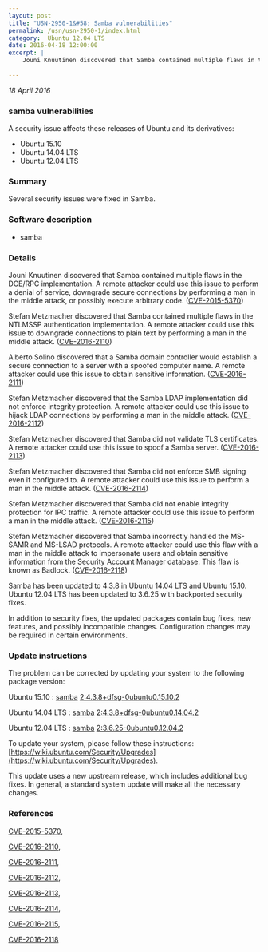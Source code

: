 ```yaml
---
layout: post
title: "USN-2950-1&#58; Samba vulnerabilities"
permalink: /usn/usn-2950-1/index.html
category:  Ubuntu 12.04 LTS
date: 2016-04-18 12:00:00
excerpt: |
    Jouni Knuutinen discovered that Samba contained multiple flaws in the DCE/RPC implementation. A remote attacker could use this issue to perform a denial of service, downgrade secure connections by performing a man in the middle attack, or possibly execute arbitrary code. ([CVE-2015-5370](http://people.ubuntu.com/~ubuntu-security/cve/CVE-2015-5370))
    
--- 
```

 
 

*18 April 2016*

### samba vulnerabilities

A security issue affects these releases of Ubuntu and its derivatives:

* Ubuntu 15.10
* Ubuntu 14.04 LTS
* Ubuntu 12.04 LTS

### Summary

Several security issues were fixed in Samba. 

### Software description

* samba 

### Details

Jouni Knuutinen discovered that Samba contained multiple flaws in the DCE/RPC implementation. A remote attacker could use this issue to perform a denial of service, downgrade secure connections by performing a man in the middle attack, or possibly execute arbitrary code. ([CVE-2015-5370](http://people.ubuntu.com/~ubuntu-security/cve/CVE-2015-5370))

Stefan Metzmacher discovered that Samba contained multiple flaws in the NTLMSSP authentication implementation. A remote attacker could use this issue to downgrade connections to plain text by performing a man in the middle attack. ([CVE-2016-2110](http://people.ubuntu.com/~ubuntu-security/cve/CVE-2016-2110))

Alberto Solino discovered that a Samba domain controller would establish a secure connection to a server with a spoofed computer name. A remote attacker could use this issue to obtain sensitive information. ([CVE-2016-2111](http://people.ubuntu.com/~ubuntu-security/cve/CVE-2016-2111))

Stefan Metzmacher discovered that the Samba LDAP implementation did not enforce integrity protection. A remote attacker could use this issue to hijack LDAP connections by performing a man in the middle attack. ([CVE-2016-2112](http://people.ubuntu.com/~ubuntu-security/cve/CVE-2016-2112))

Stefan Metzmacher discovered that Samba did not validate TLS certificates. A remote attacker could use this issue to spoof a Samba server. ([CVE-2016-2113](http://people.ubuntu.com/~ubuntu-security/cve/CVE-2016-2113))

Stefan Metzmacher discovered that Samba did not enforce SMB signing even if configured to. A remote attacker could use this issue to perform a man in the middle attack. ([CVE-2016-2114](http://people.ubuntu.com/~ubuntu-security/cve/CVE-2016-2114))

Stefan Metzmacher discovered that Samba did not enable integrity protection for IPC traffic. A remote attacker could use this issue to perform a man in the middle attack. ([CVE-2016-2115](http://people.ubuntu.com/~ubuntu-security/cve/CVE-2016-2115))

Stefan Metzmacher discovered that Samba incorrectly handled the MS-SAMR and MS-LSAD protocols. A remote attacker could use this flaw with a man in the middle attack to impersonate users and obtain sensitive information from the Security Account Manager database. This flaw is known as Badlock. ([CVE-2016-2118](http://people.ubuntu.com/~ubuntu-security/cve/CVE-2016-2118))

Samba has been updated to 4.3.8 in Ubuntu 14.04 LTS and Ubuntu 15.10. Ubuntu 12.04 LTS has been updated to 3.6.25 with backported security fixes.

In addition to security fixes, the updated packages contain bug fixes, new features, and possibly incompatible changes. Configuration changes may be required in certain environments. 

### Update instructions

The problem can be corrected by updating your system to the following package version:

Ubuntu 15.10
 : [samba](https://launchpad.net/ubuntu/+source/samba) <span> [2:4.3.8+dfsg-0ubuntu0.15.10.2](https://launchpad.net/ubuntu/+source/samba/2:4.3.8+dfsg-0ubuntu0.15.10.2) </span> 

Ubuntu 14.04 LTS
 : [samba](https://launchpad.net/ubuntu/+source/samba) <span> [2:4.3.8+dfsg-0ubuntu0.14.04.2](https://launchpad.net/ubuntu/+source/samba/2:4.3.8+dfsg-0ubuntu0.14.04.2) </span> 

Ubuntu 12.04 LTS
 : [samba](https://launchpad.net/ubuntu/+source/samba) <span> [2:3.6.25-0ubuntu0.12.04.2](https://launchpad.net/ubuntu/+source/samba/2:3.6.25-0ubuntu0.12.04.2) </span> 

To update your system, please follow these instructions: [https://wiki.ubuntu.com/Security/Upgrades](https://wiki.ubuntu.com/Security/Upgrades).

This update uses a new upstream release, which includes additional bug fixes. In general, a standard system update will make all the necessary changes. 

### References

 
 [CVE-2015-5370](http://people.ubuntu.com/~ubuntu-security/cve/CVE-2015-5370), 

 [CVE-2016-2110](http://people.ubuntu.com/~ubuntu-security/cve/CVE-2016-2110), 

 [CVE-2016-2111](http://people.ubuntu.com/~ubuntu-security/cve/CVE-2016-2111), 

 [CVE-2016-2112](http://people.ubuntu.com/~ubuntu-security/cve/CVE-2016-2112), 

 [CVE-2016-2113](http://people.ubuntu.com/~ubuntu-security/cve/CVE-2016-2113), 

 [CVE-2016-2114](http://people.ubuntu.com/~ubuntu-security/cve/CVE-2016-2114), 

 [CVE-2016-2115](http://people.ubuntu.com/~ubuntu-security/cve/CVE-2016-2115), 

 [CVE-2016-2118](http://people.ubuntu.com/~ubuntu-security/cve/CVE-2016-2118)
 

